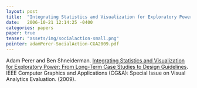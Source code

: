 ```yaml
---
layout: post
title:  "Integrating Statistics and Visualization for Exploratory Power: From Long-Term Case Studies to Design Guidelines"
date:   2006-10-21 12:14:25 -0400
categories: papers
paper: true
teaser: "assets/img/socialaction-small.png"
pointer: adamPerer-SocialAction-CGA2009.pdf
---
```

Adam Perer and Ben Shneiderman. [Integrating Statistics and Visualization for Exploratory Power: From Long-Term Case Studies to Design Guidelines](adamPerer-SocialAction-CGA2009.pdf). IEEE Computer Graphics and Applications (CG&A): Special Issue on Visual Analytics Evaluation. (2009).